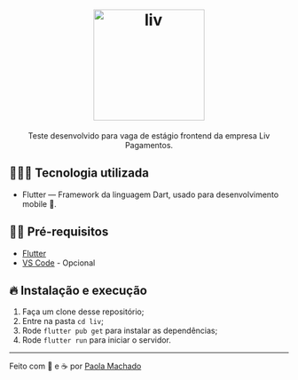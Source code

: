 <h1 align="center">
  <img src="https://i.ibb.co/fM1KnXg/liv.png" alt="liv" border="0" width="200px></a>
</h1>

<h3 align="center">
</h3>
<p align="center">Teste desenvolvido para vaga de estágio frontend da empresa Liv Pagamentos.</p>

## 👩🏼‍💻 Tecnologia utilizada

- Flutter — Framework da linguagem Dart, usado para desenvolvimento mobile 📱.

## ✋🏻 Pré-requisitos

- [Flutter](https://flutter.dev/docs/get-started/install)
- [VS Code](https://code.visualstudio.com/) - Opcional

## 🔥 Instalação e execução
1. Faça um clone desse repositório;
2. Entre na pasta `cd liv`;
3. Rode `flutter pub get` para instalar as dependências;
4. Rode `flutter run` para iniciar o servidor.

---

Feito com 💖 e ☕ por [Paola Machado](https://www.linkedin.com/in/lolawithl/)
